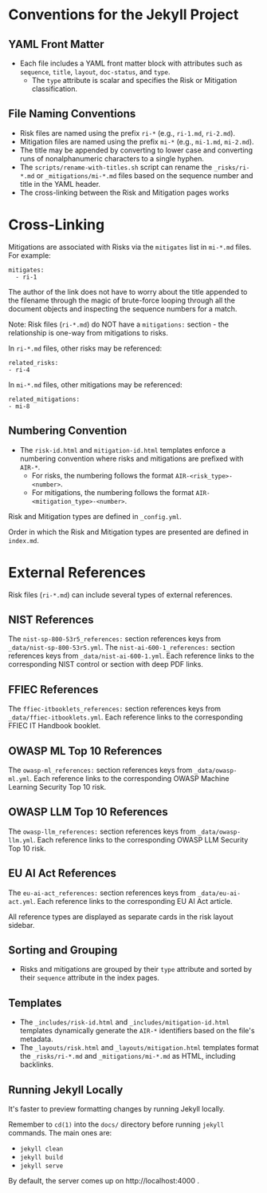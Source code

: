 # Conventions for the Jekyll Project

## YAML Front Matter
- Each file includes a YAML front matter block with attributes such as `sequence`, `title`, `layout`, `doc-status`, and `type`.
  - The `type` attribute is scalar and specifies the Risk or Mitigation classification.

## File Naming Conventions
- Risk files are named using the prefix `ri-*` (e.g., `ri-1.md`, `ri-2.md`).
- Mitigation files are named using the prefix `mi-*` (e.g., `mi-1.md`, `mi-2.md`).
- The title may be appended by converting to lower case and converting
  runs of nonalphanumeric characters to a single hyphen.
- The `scripts/rename-with-titles.sh` script can rename the
  `_risks/ri-*.md` or `_mitigations/mi-*.md` files based on the
  sequence number and title in the YAML header.
- The cross-linking between the Risk and Mitigation pages works 

# Cross-Linking

Mitigations are associated with Risks via the `mitigates` list in `mi-*.md` files. For example:
```
mitigates:
  - ri-1
```
The author of the link does not have to worry about the title appended to the filename
through the magic of brute-force looping through all the document objects and inspecting
the sequence numbers for a match.

Note: Risk files (`ri-*.md`) do NOT have a `mitigations:` section - the relationship is 
one-way from mitigations to risks.

In `ri-*.md` files, other risks may be referenced:
```
related_risks:
- ri-4
```

In `mi-*.md` files, other mitigations may be referenced:
```
related_mitigations:
- mi-8
```

## Numbering Convention
- The `risk-id.html` and `mitigation-id.html` templates enforce a numbering convention where risks and mitigations are prefixed with `AIR-*`.
  - For risks, the numbering follows the format `AIR-<risk_type>-<number>`.
  - For mitigations, the numbering follows the format `AIR-<mitigation_type>-<number>`.

Risk and Mitigation types are defined in `_config.yml`.

Order in which the Risk and Mitigation types are presented are defined
in `index.md`.

# External References

Risk files (`ri-*.md`) can include several types of external references.

## NIST References
The `nist-sp-800-53r5_references:` section references keys from `_data/nist-sp-800-53r5.yml`.
The `nist-ai-600-1_references:` section references keys from `_data/nist-ai-600-1.yml`.
Each reference links to the corresponding NIST control or section with deep PDF links.

## FFIEC References  
The `ffiec-itbooklets_references:` section references keys from `_data/ffiec-itbooklets.yml`.
Each reference links to the corresponding FFIEC IT Handbook booklet.

## OWASP ML Top 10 References
The `owasp-ml_references:` section references keys from `_data/owasp-ml.yml`.
Each reference links to the corresponding OWASP Machine Learning Security Top 10 risk.

## OWASP LLM Top 10 References
The `owasp-llm_references:` section references keys from `_data/owasp-llm.yml`.
Each reference links to the corresponding OWASP LLM Security Top 10 risk.

## EU AI Act References
The `eu-ai-act_references:` section references keys from `_data/eu-ai-act.yml`.
Each reference links to the corresponding EU AI Act article.

All reference types are displayed as separate cards in the risk layout sidebar.

## Sorting and Grouping

- Risks and mitigations are grouped by their `type` attribute and
  sorted by their `sequence` attribute in the index pages.

## Templates
- The `_includes/risk-id.html` and `_includes/mitigation-id.html` templates dynamically generate the `AIR-*` identifiers based on the file's metadata.
- The `_layouts/risk.html` and `_layouts/mitigation.html` templates format the `_risks/ri-*.md`  and `_mitigations/mi-*.md` as HTML, including backlinks.
  
## Running Jekyll Locally

It's faster to preview formatting changes by running Jekyll locally.

Remember to `cd(1)` into the `docs/` directory before running `jekyll` commands. The main ones are:
- `jekyll clean`
- `jekyll build`
- `jekyll serve`

By default, the server comes up on http://localhost:4000 .